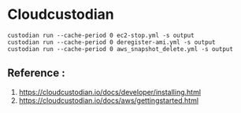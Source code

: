 # Cloudcustodian

```
custodian run --cache-period 0 ec2-stop.yml -s output
custodian run --cache-period 0 deregister-ami.yml -s output
custodian run --cache-period 0 aws_snapshot_delete.yml -s output
```

## Reference :

1. https://cloudcustodian.io/docs/developer/installing.html
2. https://cloudcustodian.io/docs/aws/gettingstarted.html

